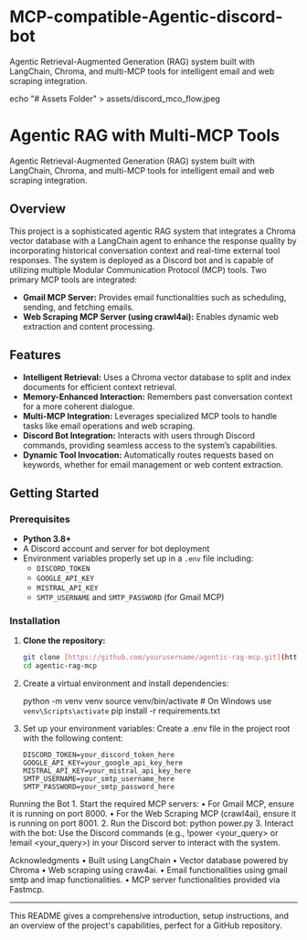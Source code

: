 # MCP-compatible-Agentic-discord-bot
Agentic Retrieval-Augmented Generation (RAG) system built with LangChain, Chroma, and multi-MCP tools for intelligent email and web scraping integration.

echo "# Assets Folder" > assets/discord_mco_flow.jpeg

# Agentic RAG with Multi-MCP Tools

Agentic Retrieval-Augmented Generation (RAG) system built with LangChain, Chroma, and multi-MCP tools for intelligent email and web scraping integration.

## Overview

This project is a sophisticated agentic RAG system that integrates a Chroma vector database with a LangChain agent to enhance the response quality by incorporating historical conversation context and real-time external tool responses. The system is deployed as a Discord bot and is capable of utilizing multiple Modular Communication Protocol (MCP) tools. Two primary MCP tools are integrated:

- **Gmail MCP Server:** Provides email functionalities such as scheduling, sending, and fetching emails.
- **Web Scraping MCP Server (using crawl4ai):** Enables dynamic web extraction and content processing.

## Features

- **Intelligent Retrieval:** Uses a Chroma vector database to split and index documents for efficient context retrieval.
- **Memory-Enhanced Interaction:** Remembers past conversation context for a more coherent dialogue.
- **Multi-MCP Integration:** Leverages specialized MCP tools to handle tasks like email operations and web scraping.
- **Discord Bot Integration:** Interacts with users through Discord commands, providing seamless access to the system’s capabilities.
- **Dynamic Tool Invocation:** Automatically routes requests based on keywords, whether for email management or web content extraction.

## Getting Started

### Prerequisites

- **Python 3.8+**
- A Discord account and server for bot deployment
- Environment variables properly set up in a `.env` file including:
  - `DISCORD_TOKEN`
  - `GOOGLE_API_KEY`
  - `MISTRAL_API_KEY`
  - `SMTP_USERNAME` and `SMTP_PASSWORD` (for Gmail MCP)

### Installation

1. **Clone the repository:**

   ```bash
   git clone [https://github.com/yourusername/agentic-rag-mcp.git](https://github.com/MaitreyaM/MCP-compatible-Agentic-discord-bot)
   cd agentic-rag-mcp

2.	Create a virtual environment and install dependencies:
   
    python -m venv venv
    source venv/bin/activate   # On Windows use `venv\Scripts\activate`
    pip install -r requirements.txt

3.	Set up your environment variables:
       Create a .env file in the project root with the following content:

        DISCORD_TOKEN=your_discord_token_here
        GOOGLE_API_KEY=your_google_api_key_here
        MISTRAL_API_KEY=your_mistral_api_key_here
        SMTP_USERNAME=your_smtp_username_here
        SMTP_PASSWORD=your_smtp_password_here

   
Running the Bot
	1.	Start the required MCP servers:
	    •	For Gmail MCP, ensure it is running on port 8000.
	    •	For the Web Scraping MCP (crawl4ai), ensure it is running on port 8001.
	2.	Run the Discord bot: 
      python power.py
  3.	Interact with the bot:
      Use the Discord commands (e.g., !power <your_query> or !email <your_query>) in your Discord server to interact with the system.

Acknowledgments
	•	Built using LangChain
	•	Vector database powered by Chroma
  •	Web scraping using craw4ai.
  •	Email functionalities using gmail smtp and imap functionalities.
	•	MCP server functionalities provided via Fastmcp.

---

This README gives a comprehensive introduction, setup instructions, and an overview of the project's capabilities, perfect for a GitHub repository.
       
